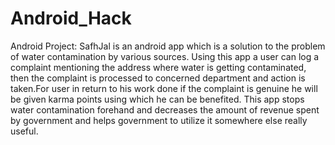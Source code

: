 # Android_Hack
Android Project:
    SafhJal is an android app which is a solution to the problem of water contamination by various sources. Using this app a user can log a complaint mentioning the address where water is getting  contaminated, then the complaint is processed to concerned department and action is taken.For user in return to his work done if the complaint is genuine he will be given karma points using which he can be benefited. This app stops water contamination forehand and decreases the amount of revenue spent by government and helps government to utilize it somewhere else really useful.
